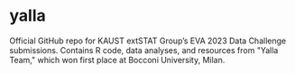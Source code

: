 # yalla
Official GitHub repo for KAUST extSTAT Group’s EVA 2023 Data Challenge submissions. Contains R code, data analyses, and resources from "Yalla Team," which won first place at Bocconi University, Milan.
